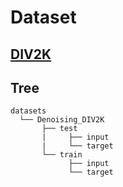 # Dataset  
## [DIV2K](https://data.vision.ee.ethz.ch/cvl/DIV2K/)  

## Tree  
  ```
  datasets
    └── Denoising_DIV2K
         ├── test
         |     ├── input
         |     └── target    
         └── train
               ├── input
               └── target    

  ```  



